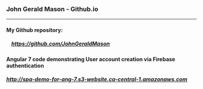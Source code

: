 ### John Gerald Mason - Github.io
---

#### My Github repository: 
##### &nbsp;&nbsp;&nbsp; https://github.com/JohnGeraldMason

#### Angular 7 code demonstrating User account creation via Firebase authentication
##### http://spa-demo-for-ang-7.s3-website.ca-central-1.amazonaws.com
